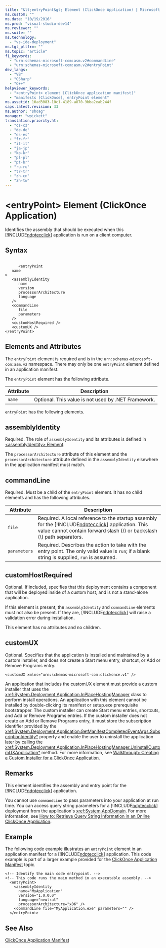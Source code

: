 ```yaml
---
title: "&lt;entryPoint&gt; Element (ClickOnce Application) | Microsoft Docs"
ms.custom: ""
ms.date: "10/19/2016"
ms.prod: "visual-studio-dev14"
ms.reviewer: ""
ms.suite: ""
ms.technology: 
  - "vs-ide-deployment"
ms.tgt_pltfrm: ""
ms.topic: "article"
f1_keywords: 
  - "urn:schemas-microsoft-com:asm.v2#commandLine"
  - "urn:schemas-microsoft-com:asm.v2#entryPoint"
dev_langs: 
  - "VB"
  - "CSharp"
  - "C++"
helpviewer_keywords: 
  - "<entryPoint> element [ClickOnce application manifest]"
  - "manifests [ClickOnce], entryPoint element"
ms.assetid: 10ad3083-10c1-4189-a870-9bba2eab244f
caps.latest.revision: 33
ms.author: "shoag"
manager: "wpickett"
translation.priority.ht: 
  - "cs-cz"
  - "de-de"
  - "es-es"
  - "fr-fr"
  - "it-it"
  - "ja-jp"
  - "ko-kr"
  - "pl-pl"
  - "pt-br"
  - "ru-ru"
  - "tr-tr"
  - "zh-cn"
  - "zh-tw"
---
```

# &lt;entryPoint&gt; Element (ClickOnce Application)
Identifies the assembly that should be executed when this [!INCLUDE[ndptecclick](../deployment/includes/ndptecclick_md.md)] application is run on a client computer.  
  
## Syntax  
  
```  
  
      <entryPoint  
   name  
>  
   <assemblyIdentity  
      name  
      version  
      processorArchitecture  
      language  
   />  
   <commandLine  
      file  
      parameters  
   />  
   <customHostRequired />  
   <customUX />  
</entryPoint>  
```  
  
## Elements and Attributes  
 The `entryPoint` element is required and is in the `urn:schemas-microsoft-com:asm.v2` namespace. There may only be one `entryPoint` element defined in an application manifest.  
  
 The `entryPoint` element has the following attribute.  
  
|Attribute|Description|  
|---------------|-----------------|  
|`name`|Optional. This value is not used by .NET Framework.|  
  
 `entryPoint` has the following elements.  
  
## assemblyIdentity  
 Required. The role of `assemblyIdentity` and its attributes is defined in [\<assemblyIdentity> Element](../deployment/-assemblyidentity--element--clickonce-application-.md).  
  
 The `processorArchitecture` attribute of this element and the `processorArchitecture` attribute defined in the `assemblyIdentity` elsewhere in the application manifest must match.  
  
## commandLine  
 Required. Must be a child of the `entryPoint` element. It has no child elements and has the following attributes.  
  
|Attribute|Description|  
|---------------|-----------------|  
|`file`|Required. A local reference to the startup assembly for the [!INCLUDE[ndptecclick](../deployment/includes/ndptecclick_md.md)] application. This value cannot contain forward slash (/) or backslash (\\) path separators.|  
|`parameters`|Required. Describes the action to take with the entry point. The only valid value is `run`; if a blank string is supplied, `run` is assumed.|  
  
## customHostRequired  
 Optional. If included, specifies that this deployment contains a component that will be deployed inside of a custom host, and is not a stand-alone application.  
  
 If this element is present, the `assemblyIdentity` and `commandLine` elements must not also be present. If they are, [!INCLUDE[ndptecclick](../deployment/includes/ndptecclick_md.md)] will raise a validation error during installation.  
  
 This element has no attributes and no children.  
  
## customUX  
 Optional. Specifies that the application is installed and maintained by a custom installer, and does not create a Start menu entry, shortcut, or Add or Remove Programs entry.  
  
```  
<customUX xmlns="urn:schemas-microsoft-com:clickonce.v1" />  
```  
  
 An application that includes the customUX element must provide a custom installer that uses the <xref:System.Deployment.Application.InPlaceHostingManager> class to perform install operations. An application with this element cannot be installed by double-clicking its manifest or setup.exe prerequisite bootstrapper. The custom installer can create Start menu entries, shortcuts, and Add or Remove Programs entries. If the custom installer does not create an Add or Remove Programs entry, it must store the subscription identifier provided by the <xref:System.Deployment.Application.GetManifestCompletedEventArgs.SubscriptionIdentity*> property and enable the user to uninstall the application later by calling the <xref:System.Deployment.Application.InPlaceHostingManager.UninstallCustomUXApplication*> method. For more information, see [Walkthrough: Creating a Custom Installer for a ClickOnce Application](../deployment/walkthrough--creating-a-custom-installer-for-a-clickonce-application.md).  
  
## Remarks  
 This element identifies the assembly and entry point for the [!INCLUDE[ndptecclick](../deployment/includes/ndptecclick_md.md)] application.  
  
 You cannot use `commandLine` to pass parameters into your application at run time. You can access query string parameters for a [!INCLUDE[ndptecclick](../deployment/includes/ndptecclick_md.md)] deployment from the application's <xref:System.AppDomain>. For more information, see [How to: Retrieve Query String Information in an Online ClickOnce Application](../deployment/how-to--retrieve-query-string-information-in-an-online-clickonce-application.md).  
  
## Example  
 The following code example illustrates an `entryPoint` element in an application manifest for a [!INCLUDE[ndptecclick](../deployment/includes/ndptecclick_md.md)] application. This code example is part of a larger example provided for the [ClickOnce Application Manifest](../deployment/clickonce-application-manifest.md) topic.  
  
```  
<!-- Identify the main code entrypoint. -->  
<!-- This code runs the main method in an executable assembly. -->  
  <entryPoint>  
    <assemblyIdentity   
      name="MyApplication"   
      version="1.0.0.0"  
      language="neutral"  
      processorArchitecture="x86" />  
    <commandLine file="MyApplication.exe" parameters="" />  
  </entryPoint>  
```  
  
## See Also  
 [ClickOnce Application Manifest](../deployment/clickonce-application-manifest.md)